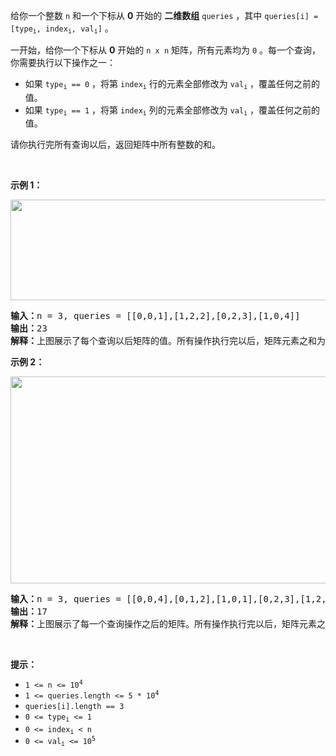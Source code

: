 <p>给你一个整数&nbsp;<code>n</code>&nbsp;和一个下标从 <strong>0</strong>&nbsp;开始的 <strong>二维数组</strong>&nbsp;<code>queries</code>&nbsp;，其中&nbsp;<code>queries[i] = [type<sub>i</sub>, index<sub>i</sub>, val<sub>i</sub>]</code>&nbsp;。</p>

<p>一开始，给你一个下标从 <strong>0</strong>&nbsp;开始的&nbsp;<code>n x n</code>&nbsp;矩阵，所有元素均为 <code>0</code>&nbsp;。每一个查询，你需要执行以下操作之一：</p>

<ul>
	<li>如果&nbsp;<code>type<sub>i</sub> == 0</code>&nbsp;，将第&nbsp;<code>index<sub>i</sub></code>&nbsp;行的元素全部修改为&nbsp;<code>val<sub>i</sub></code>&nbsp;，覆盖任何之前的值。</li>
	<li>如果&nbsp;<code>type<sub>i</sub> == 1</code>&nbsp;，将第&nbsp;<code>index<sub>i</sub></code>&nbsp;列的元素全部修改为 <code>val<sub>i</sub></code>&nbsp;，覆盖任何之前的值。</li>
</ul>

<p>请你执行完所有查询以后，返回矩阵中所有整数的和。</p>

<p>&nbsp;</p>

<p><strong>示例 1：</strong></p>

<p><img alt="" src="https://assets.leetcode.com/uploads/2023/05/11/exm1.png" style="width: 681px; height: 161px;"></p>

<pre><b>输入：</b>n = 3, queries = [[0,0,1],[1,2,2],[0,2,3],[1,0,4]]
<b>输出：</b>23
<b>解释：</b>上图展示了每个查询以后矩阵的值。所有操作执行完以后，矩阵元素之和为 23 。
</pre>

<p><strong>示例 2：</strong></p>

<p><img alt="" src="https://assets.leetcode.com/uploads/2023/05/11/exm2.png" style="width: 681px; height: 331px;"></p>

<pre><b>输入：</b>n = 3, queries = [[0,0,4],[0,1,2],[1,0,1],[0,2,3],[1,2,1]]
<b>输出：</b>17
<b>解释：</b>上图展示了每一个查询操作之后的矩阵。所有操作执行完以后，矩阵元素之和为 17 。
</pre>

<p>&nbsp;</p>

<p><strong>提示：</strong></p>

<ul>
	<li><code>1 &lt;= n &lt;= 10<sup>4</sup></code></li>
	<li><code>1 &lt;= queries.length &lt;= 5 * 10<sup>4</sup></code></li>
	<li><code>queries[i].length == 3</code></li>
	<li><code>0 &lt;= type<sub>i</sub> &lt;= 1</code></li>
	<li><code>0 &lt;= index<sub>i</sub>&nbsp;&lt; n</code></li>
	<li><code>0 &lt;= val<sub>i</sub> &lt;= 10<sup>5</sup></code></li>
</ul>
